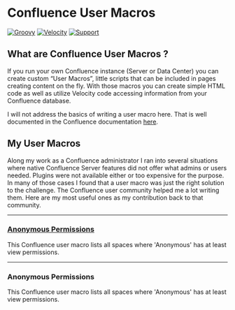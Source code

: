 <h1><img src="https://github.com/glewe/confluence-user-macros/raw/master/img/template_source.png?raw=true" align="left" alt=""/>Confluence User Macros</h1>

[![Groovy](https://img.shields.io/badge/Language-Groovy-informational.svg)](https://groovy-lang.org/)
[![Velocity](https://img.shields.io/badge/Language-Velocity-informational.svg)](https://velocity.apache.org/)
[![Support](https://img.shields.io/badge/Supported-yes-009900.svg)](https://github.com/glewe/confluence-user-macros/issues)

## What are Confluence User Macros ?

If you run your own Confluence instance (Server or Data Center) you can create custom “User Macros”, little scripts that can be included in pages creating content on the fly. With those macros you can create simple HTML code as well as utilize Velocity code accessing information from your Confluence database.

I will not address the basics of writing a user macro here. That is well documented in the Confluence documentation [here](https://confluence.atlassian.com/doc/writing-user-macros-4485.html).

## My User Macros

Along my work as a Confluence administrator I ran into several situations where native Confluence Server features did not offer what admins or users needed. Plugins were not available either or too expensive for the purpose. In many of those cases I found that a user macro was just the right solution to the challenge. The Confluence user community helped me a lot writing them. Here are my most useful ones as my contribution back to that community.

---

### [Anonymous Permissions](/src/anonymous-permissions)
<img src="https://github.com/glewe/confluence-user-macros/raw/master/src/anonymous-permissions/kgpg-32.png?raw=true" align="left" alt=""/>
This Confluence user macro lists all spaces where 'Anonymous' has at least view permissions.

---

### Anonymous Permissions
<img src="https://github.com/glewe/confluence-user-macros/raw/master/src/anonymous-permissions/kgpg-32.png?raw=true" align="left" alt=""/>
This Confluence user macro lists all spaces where 'Anonymous' has at least view permissions.
